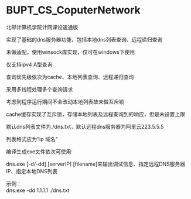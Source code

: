 # BUPT_CS_CoputerNetwork
北邮计算机学院计网课设速通版  
  
实现了基础的dns服务器功能，包括本地dns列表查询、远程递归查询  
  
未做适配，使用winsock库实现，仅可在windows下使用   
  
仅支持ipv4 A型查询  
  
查询优先级依次为cache、本地列表查询、远程递归查询  
  
采用多线程处理多个查询请求  
  
考虑到程序运行期间不会改动本地列表故未做互斥锁  
  
cache缓存实现了互斥锁，存储本地列表及远程查询到的响应，但是未设置上限  
  
默认dns列表文件为./dns.txt，默认远程dns服务器为阿里云223.5.5.5  
  
列表格式应为"ip 域名"
  
编译生成exe文件依次可使用:  
  
dns.exe [-d/-dd] [serverIP] [filename]来输出调试信息、指定远程DNS服务器IP、指定本地DNS列表  
  
示例：  
dns.exe -dd 1.1.1.1 ./dns.txt  

